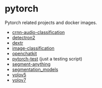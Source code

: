 # pytorch
Pytorch related projects and docker images.

* [crnn-audio-classification](crnn-audio-classification)
* [detectron2](detectron2)
* [dextr](dextr)
* [image-classification](image-classification)
* [openchatkit](openchatkit)
* [pytorch-test](pytorch-test) (just a testing script)
* [segment-anything](segment-anything)
* [segmentation_models](segmentation_models)
* [yolov5](yolov5)
* [yolov7](yolov7)
